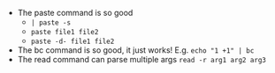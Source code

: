 - The paste command is so good
  - `| paste -s`
  - `paste file1 file2`
  - `paste -d- file1 file2`
- The bc command is so good, it just works! E.g. `echo "1 +1" | bc`
- The read command can parse multiple args `read -r arg1 arg2 arg3`
